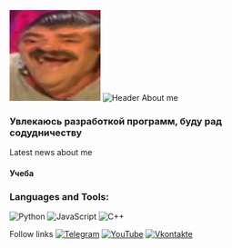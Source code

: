 ![Header](https://github.com/DmitryVasilev-nop/DmitryVasilev-nop/blob/main/assets/5892688.160.gif)
![Header](https://github.com/DmitryVasilev-nop/DmitryVasilev-nop/blob/main/assets/explaining-meme.gif)
About me
### Увлекаюсь разработкой программ, буду рад содудничеству
Latest news about me
#### Учеба
### Languages and Tools:
![Python](https://img.shields.io/badge/-python-090909?style=for-the-badge&logo=py&logoColor=47C5FB)
![JavaScript](https://img.shields.io/badge/-JavaScript-090909?style=for-the-badge&logo=JavaScript&logoColor=E9D54D)
![C++](https://img.shields.io/badge/-C++-090909?style=for-the-badge&logo=C%2b%2b&logoColor=6296CC)

Follow links
[![Telegram](https://img.shields.io/badge/-Telegram-090909?style=for-the-badge&logo=telegram&logoColor=27A0D9)]('ссылка')
[![YouTube](https://img.shields.io/badge/-YouTube-090909?style=for-the-badge&logo=YouTube&logoColor=FF0000)]("Ссылка")
[![Vkontakte](https://img.shields.io/badge/-Vkontakte-090909?style=for-the-badge&logo=Vk&logoColor=4F7DB3)]("Ссылка")
